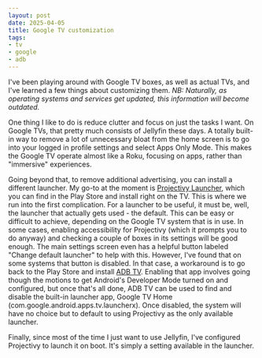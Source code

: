 ```yaml
---
layout: post
date: 2025-04-05
title: Google TV customization
tags:
- tv
- google
- adb
---
```


I've been playing around with Google TV boxes, as well as actual TVs, and I've learned a few things about customizing them. *NB: Naturally, as operating systems and services get updated, this information will become outdated.*

One thing I like to do is reduce clutter and focus on just the tasks I want. On Google TVs, that pretty much consists of Jellyfin these days. A totally built-in way to remove a lot of unnecessary bloat from the home screen is to go into your logged in profile settings and select Apps Only Mode. This makes the Google TV operate almost like a Roku, focusing on apps, rather than "immersive" experiences.

Going beyond that, to remove additional advertising, you can install a different launcher. My go-to at the moment is [Projectivy Launcher](https://play.google.com/store/apps/details?id=com.spocky.projengmenu), which you can find in the Play Store and install right on the TV. This is where we run into the first complication. For a launcher to be useful, it must be, well, the launcher that actually gets used - the default. This can be easy or difficult to achieve, depending on the Google TV system that is in use. In some cases, enabling accessibility for Projectivy (which it prompts you to do anyway) and checking a couple of boxes in its settings will be good enough. The main settings screen even has a helpful button labeled "Change default launcher" to help with this. However, I've found that on some systems that button is disabled. In that case, a workaround is to go back to the Play Store and install [ADB TV](https://play.google.com/store/apps/details?id=com.cybercat.adbappcontrol.tv). Enabling that app involves going though the motions to get Android's Developer Mode turned on and configured, but once that's all done, ADB TV can be used to find and disable the built-in launcher app, Google TV Home (com.google.android.apps.tv.launcherx). Once disabled, the system will have no choice but to default to using Projectivy as the only available launcher.

Finally, since most of the time I just want to use Jellyfin, I've configured Projectivy to launch it on boot. It's simply a setting available in the launcher.
